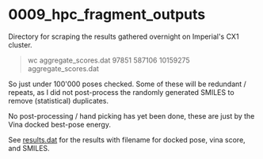 # 0009_hpc_fragment_outputs

Directory for scraping the results gathered overnight on Imperial's CX1 cluster.

> wc aggregate_scores.dat
   97851   587106 10159275 aggregate_scores.dat

So just under 100'000 poses checked. Some of these will be redundant / repeats,
as I did not post-process the randomly generated SMILES to remove (statistical)
duplicates. 

No post-processing / hand picking has yet been done, these are just by the Vina
docked best-pose energy. 

See [results.dat](./results.dat) for the results with filename for docked pose,
vina score, and SMILES. 


